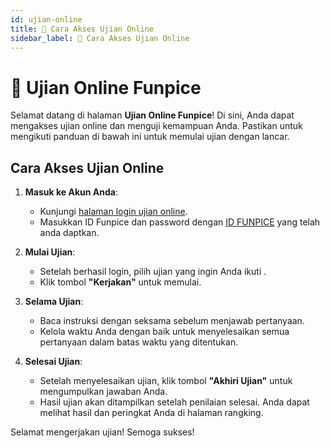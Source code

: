 ```yaml
---
id: ujian-online
title: 📝 Cara Akses Ujian Online
sidebar_label: 📝 Cara Akses Ujian Online
---
```


# 📝 Ujian Online Funpice

Selamat datang di halaman **Ujian Online Funpice**! Di sini, Anda dapat mengakses ujian online dan menguji kemampuan Anda. Pastikan untuk mengikuti panduan di bawah ini untuk memulai ujian dengan lancar.

## Cara Akses Ujian Online

1. **Masuk ke Akun Anda**:

   - Kunjungi [halaman login ujian online](https://funpice.fun/ujian/login).
   - Masukkan ID Funpice dan password dengan [ID FUNPICE](/ringkasan-skd-cpns/docs/id-funpice) yang telah anda daptkan.

2. **Mulai Ujian**:

   - Setelah berhasil login, pilih ujian yang ingin Anda ikuti .
   - Klik tombol **"Kerjakan"** untuk memulai.

3. **Selama Ujian**:

   - Baca instruksi dengan seksama sebelum menjawab pertanyaan.
   - Kelola waktu Anda dengan baik untuk menyelesaikan semua pertanyaan dalam batas waktu yang ditentukan.

4. **Selesai Ujian**:
   - Setelah menyelesaikan ujian, klik tombol **"Akhiri Ujian"** untuk mengumpulkan jawaban Anda.
   - Hasil ujian akan ditampilkan setelah penilaian selesai. Anda dapat melihat hasil dan peringkat Anda di halaman rangking.

Selamat mengerjakan ujian! Semoga sukses!
